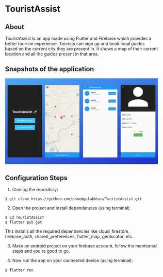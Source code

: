 # TouristAssist
## About
TouristAssist is an app made using Flutter and Firebase which provides a better tourism experience. Tourists can sign up and book local guides based on the current city they are present in. It shows a map of their current location and all the guides present in that area.

## Snapshots of the application

![Screenshots](/snapshots/snapshot5.png)

## Configuration Steps
1. Cloning the repository:

```
$ git clone https://github.com/ahmedgulabkhan/TouristAssist.git
```

2. Open the project and install dependencies (using terminal):

```
$ cd TouristAssist
$ flutter pub get
```
This installs all the required dependencies like cloud_firestore, firebase_auth, shared_preferences, flutter_map, geolocator, etc...

3. Make an android project on your firebase account, follow the mentioned steps and you're good to go.

4. Now run the app on your connected device (using terminal):

`$ flutter run`
